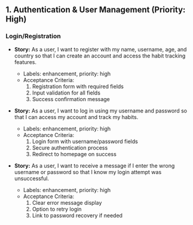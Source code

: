 ## 1. Authentication & User Management (Priority: High)

### Login/Registration
- **Story:** As a user, I want to register with my name, username, age, and country so that I can create an account and access the habit tracking features.
  - Labels: enhancement, priority: high
  - Acceptance Criteria:
    1. Registration form with required fields
    2. Input validation for all fields
    3. Success confirmation message

- **Story:** As a user, I want to log in using my username and password so that I can access my account and track my habits.
  - Labels: enhancement, priority: high
  - Acceptance Criteria:
    1. Login form with username/password fields
    2. Secure authentication process
    3. Redirect to homepage on success

- **Story:** As a user, I want to receive a message if I enter the wrong username or password so that I know my login attempt was unsuccessful.
  - Labels: enhancement, priority: high
  - Acceptance Criteria:
    1. Clear error message display
    2. Option to retry login
    3. Link to password recovery if needed
